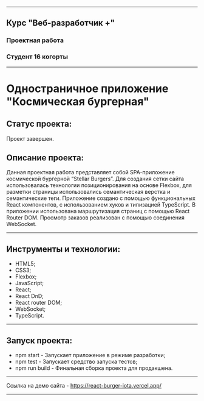 ___
## Курс "Веб-разработчик +"
### Проектная работа
### Студент 16 когорты
___
# Одностраничное приложение "Космическая бургерная"

## Статус проекта:
Проект завершен.
## Описание проекта:
Данная проектная работа представляет собой SPA-приложение космической бургерной “Stellar Burgers”. Для создания сетки сайта использовалась технологии позиционирования на основе Flexbox, для разметки страницы использовались семантическая верстка и семантические теги. Приложение создано с помощью функциональных React компонентов, с использованием хуков и типизацией TypeScript. В приложении использована маршрутизация страниц с помощью React Router DOM. Просмотр заказов реализован с помощью соединения WebSocket. 
___
## Инструменты и технологии:
* HTML5;
* CSS3;
* Flexbox;
* JavaScript;
* React;
* React DnD;
* React router DOM;
* WebSocket;
* TypeScript.
___
## Запуск проекта:
* npm start - Запускает приложение в режиме разработки;
* npm test - Запускает средство запуска тестов;
* npm run build - Финальная сборка проекта для продакшена.
___
Ссылка на демо сайта - https://react-burger-iota.vercel.app/
___
